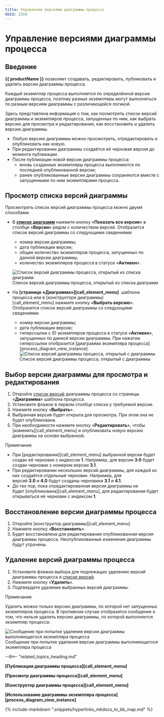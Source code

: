 ```yaml
---
title: Управление версиями диаграммы процесса
kbId: 2358
---
```


# Управление версиями диаграммы процесса

## Введение

**{{ productName }}** позволяет создавать, редактировать, публиковать и удалять версии диаграммы процесса.

Каждый экземпляр процесса выполняется по определённой версии диаграммы процесса, поэтому разные экземпляры могут выполняться по разным версиям диаграммы с различающейся логикой.

Здесь представлена информация о том, как посмотреть список версий диаграммы и экземпляров процесса, запущенных по ним, как выбрать версию для просмотра и редактирования, как восстановить и удалить версию диаграммы.

- Любую версию диаграммы можно просмотреть, отредактировать и опубликовать как новую.
- При редактировании диаграммы создаётся её черновая версия до момента публикации.
- После публикации новой версии диаграммы процесса:
    - вновь созданные экземпляры процесса выполняются по последней опубликованной версии;
    - ранее опубликованные версии диаграммы сохраняются вместе с запущенными по ним экземплярами процесса.

## Просмотр списка версий диаграммы

Просмотреть список версий диаграммы процесса можно двумя способами:

- В **[списке диаграмм](../index.html#diagram_list)** нажмите кнопку «**Показать все версии**» в столбце «**Версии**» рядом с количеством версий. Отобразится список версий диаграммы со следующими сведениями:
    - номер версии диаграммы;
    - дата публикации версии;
    - общее количество экземпляров процесса, запущенных по данной версии диаграммы;
    - количество экземпляров процесса в статусе «**Активен**».
    ![Список версий диаграммы процесса, открытый из списка диаграмм](https://kb.comindware.ru/assets/process_diagram_list_versions.png)
    Список версий диаграммы процесса, открытый из списка диаграмм
- На **[странице «**Диаграмма**»][call_element_menu]**   шаблона процесса или в [конструкторе диаграммы][call_element_menu] нажмите кнопку «**Выбрать версию**». Отобразится список версий диаграммы со следующими сведениями:
    - номер версии диаграммы;
    - дата публикации версии;
    - гиперссылки с ID экземпляров процесса в статусе «**Активен**», запущенных по данной версии диаграммы. При нажатии гиперссылки отобразится [диаграмма экземпляра процесса][process_diagram_view_instance].![Список версий диаграммы процесса, открытый c диаграммы](https://kb.comindware.ru/assets/process_diagram_version_list.png)
Список версий диаграммы процесса, открытый c диаграммы

## Выбор версии диаграммы для просмотра и редактирования

1. Откройте [список версий](#process_diagram_version_list) диаграммы процесса со страницы «**Диаграмма**» шаблона процесса.
2. Установите флажок в первом столбце списка у требуемой версии.
3. Нажмите кнопку «**Выбрать**».
4. Выбранная версия будет открыта для просмотра. При этом она не будет опубликована.
5. При необходимости нажмите кнопку «**Редактировать**», чтобы [изменить][call_element_menu] и опубликовать новую версию диаграммы на основе выбранной.

Примечание

- При [редактировании][call_element_menu] выбранной версии будет создан её черновик с индексом **1**. Например, для версии **3.0** будет создан черновик с номером версии **3.1**.
- При редактировании нескольких версий диаграммы, для каждой из них создаётся отдельный черновик. Например, для версий **3.0** и **4.0** будут созданы черновики **3.1** и **4.1**.
- До тех пор, пока отредактированная версия диаграммы не будет [опубликована][call_element_menu], для редактирования будет открываться её черновик с индексом **1**.

## Восстановление версии диаграммы процесса

1. Откройте [конструктор диаграммы][call_element_menu].
2. Нажмите кнопку «**Восстановить**».
3. Будет восстановлена для редактирования опубликованная версия диаграммы процесса. Неопубликованные изменения диаграммы будут утрачены.

## Удаление версий диаграммы процесса

1. Установите флажки выбора для подлежащих удалению версий диаграммы процесса в [списке версий](#diagram_version_list_view).
2. Нажмите кнопку «**Удалить**».
3. Подтвердите удаление выбранных версий диаграммы.

Примечание

Удалить можно только версию диаграммы, по которой нет запущенных экземпляров процесса. В противном случае отобразится сообщение о том, что нельзя удалить версию диаграммы, по которой выполняется экземпляр процесса:

![Сообщение при попытке удаления версии диаграммы выполняющегося экземпляра процесса](https://kb.comindware.ru/assets/diagram_version_deletion_denied_copy3.png)
Сообщение при попытке удаления версии диаграммы выполняющегося экземпляра процесса

--8<-- "related_topics_heading.md"

**[Публикация диаграммы процесса][call_element_menu]**

**[Просмотр диаграммы процесса][call_element_menu]**

**[Конструктор диаграммы процесса][call_element_menu]**

**[Использование диаграммы экземпляра процесса][process_diagram_view_instance]**



{% include-markdown ".snippets/hyperlinks_mkdocs_to_kb_map.md" %}
